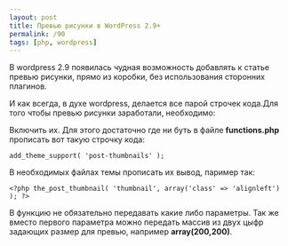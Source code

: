 ```yaml
---
layout: post
title: Превью рисунки в WordPress 2.9+
permalink: /90
tags: [php, wordpress]
---
```


В wordpress 2.9 появилась чудная возможность добавлять к статье превью
рисунки, прямо из коробки, без использования сторонних плагинов.


И как всегда, в духе wordpress, делается все парой строчек кода.Для того чтобы
превью рисунки заработали, необходимо:


Включить их. Для этого достаточно где ни буть в файле **functions.php**
прописать вот такую строчку кода:


    add_theme_support( 'post-thumbnails' );


В необходимых файлах темы прописать их вывод, паример так:


    <?php the_post_thumbnail( 'thumbnail', array('class' => 'alignleft') ); ?>


В функцию не обязательно передавать какие либо параметры. Так же вместо
первого параметра можно передать массив из двух цыфр задающих размер для
превью, например **array(200,200)**.

